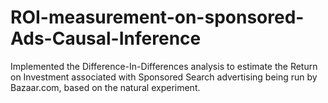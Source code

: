 # ROI-measurement-on-sponsored-Ads-Causal-Inference
Implemented the Difference-In-Differences analysis to estimate the Return on Investment associated with Sponsored Search advertising being run by Bazaar.com, based on the natural experiment.
